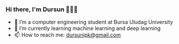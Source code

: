 ### Hi there, I'm Dursun 👋👋👋

<!--
**Dursunipek/dursunipek** is a ✨ _special_ ✨ repository because its `README.md` (this file) appears on your GitHub profile.-->

- 🔭 I’m a computer engineering student at Bursa Uludag University
- 🌱 I’m currently learning machine learning and deep learning
- 📫 How to reach me: dursunipk@gmail.com

